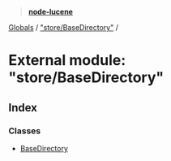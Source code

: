 > **[node-lucene](../README.md)**

[Globals](../README.md) / ["store/BaseDirectory"](_store_basedirectory_.md) /

# External module: "store/BaseDirectory"

## Index

### Classes

* [BaseDirectory](../classes/_store_basedirectory_.basedirectory.md)
